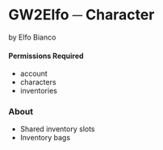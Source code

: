 # GW2Elfo ─ Character
by Elfo Bianco

#### Permissions Required
* account
* characters
* inventories

### About
* Shared inventory slots
* Inventory bags

